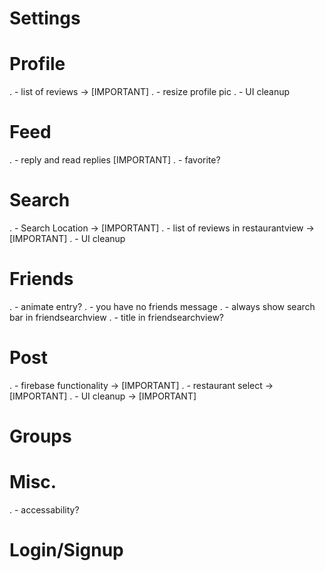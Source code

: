 #  Settings

#  Profile
.   - list of reviews -> [IMPORTANT]
.   - resize profile pic
.   - UI cleanup

#  Feed
.   - reply and read replies [IMPORTANT]
.   - favorite?

#  Search
.   - Search Location -> [IMPORTANT]
.   - list of reviews in restaurantview -> [IMPORTANT]
.   - UI cleanup

#  Friends
.   - animate entry?
.   - you have no friends message
.   - always show search bar in friendsearchview
.   - title in friendsearchview?

#  Post
.   - firebase functionality -> [IMPORTANT]
.   - restaurant select -> [IMPORTANT]
.   - UI cleanup -> [IMPORTANT]

#  Groups

#  Misc.
.   - accessability?

#  Login/Signup
